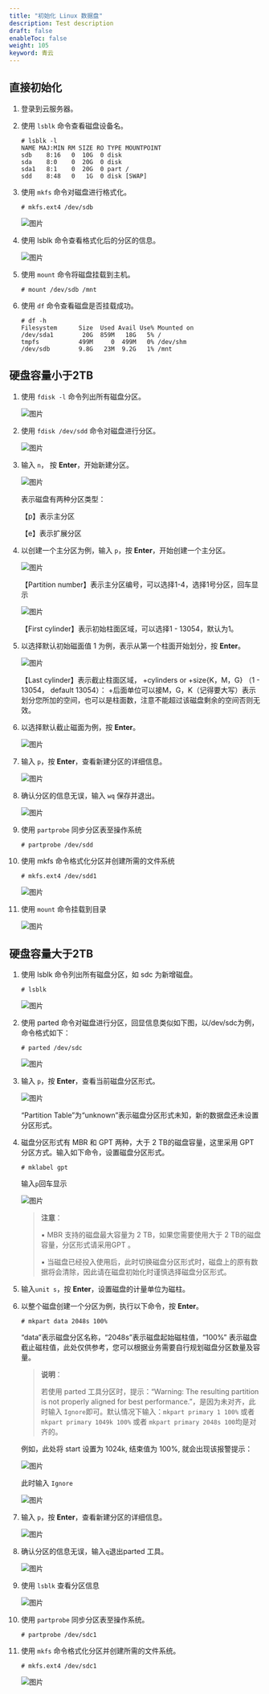 ```yaml
---
title: "初始化 Linux 数据盘"
description: Test description
draft: false
enableToc: false
weight: 105
keyword: 青云
---
```


## 直接初始化

1. 登录到云服务器。

2. 使用 `lsblk` 命令查看磁盘设备名。
   ```
   # lsblk -l
   NAME MAJ:MIN RM SIZE RO TYPE MOUNTPOINT
   sdb    8:16   0  10G  0 disk 
   sda    8:0    0  20G  0 disk 
   sda1   8:1    0  20G  0 part /
   sdd    8:48   0   1G  0 disk [SWAP]
   ```

3. 使用 `mkfs` 命令对磁盘进行格式化。

   ```
   # mkfs.ext4 /dev/sdb
   ```

   ![图片](/storage/disk/quickstart/_images/image-1568774979615.png)

4. 使用 lsblk 命令查看格式化后的分区的信息。

   ![图片](/storage/disk/quickstart/_images/image-1568774983933.png)

5. 使用 `mount` 命令将磁盘挂载到主机。

   ```
   # mount /dev/sdb /mnt
   ```

6. 使用 `df` 命令查看磁盘是否挂载成功。

   ```
   # df -h
   Filesystem      Size  Used Avail Use% Mounted on
   /dev/sda1        20G  859M   18G   5% /
   tmpfs           499M     0  499M   0% /dev/shm
   /dev/sdb        9.8G   23M  9.2G   1% /mnt
   ```

## 硬盘容量小于2TB

1. 使用 `fdisk -l` 命令列出所有磁盘分区。

   ![图片](/storage/disk/quickstart/_images/image-1568775005129.png)

2. 使用 `fdisk /dev/sdd` 命令对磁盘进行分区。

   ![图片](/storage/disk/quickstart/_images/image-1568775009154.png)

3. 输入 `n`， 按 **Enter**，开始新建分区。

   ![图片](/storage/disk/quickstart/_images/image-1568775012633.png)

   表示磁盘有两种分区类型：

   【p】表示主分区

   【e】表示扩展分区

4. 以创建一个主分区为例，输入 `p`，按 **Enter**，开始创建一个主分区。

   ![图片](/storage/disk/quickstart/_images/image-1568775017438.png)

   【Partition number】表示主分区编号，可以选择1-4，选择1号分区，回车显示

   ![图片](/storage/disk/quickstart/_images/image-1568775021385.png)

   【First cylinder】表示初始柱面区域，可以选择1 - 13054，默认为1。

5. 以选择默认初始磁面值 1 为例，表示从第一个柱面开始划分，按 **Enter**。

   ![图片](/storage/disk/quickstart/_images/image-1568775025430.png)

   【Last cylinder】表示截止柱面区域， +cylinders or +size{K，M，G} （1 - 13054， default 13054）： +后面单位可以接M，G，K（记得要大写）表示划分您所加的空间，也可以是柱面数，注意不能超过该磁盘剩余的空间否则无效。

6. 以选择默认截止磁面为例，按 **Enter**。

   ![图片](/storage/disk/quickstart/_images/image-1568775030738.png)

7. 输入 `p`，按 **Enter**，查看新建分区的详细信息。

   ![图片](/storage/disk/quickstart/_images/image-1568775036420.png)

8. 确认分区的信息无误，输入 `wq` 保存并退出。

   ![图片](/storage/disk/quickstart/_images/image-1568775040323.png)

9. 使用 `partprobe` 同步分区表至操作系统

   ```
   # partprobe /dev/sdd
   ```

10. 使用 mkfs 命令格式化分区并创建所需的文件系统

    ```
    # mkfs.ext4 /dev/sdd1
    ```

    ![图片](/storage/disk/quickstart/_images/image-1568775044404.png)

11. 使用 `mount` 命令挂载到目录

    ![图片](/storage/disk/quickstart/_images/image-1568775049276.png)

## 硬盘容量大于2TB

1. 使用 lsblk 命令列出所有磁盘分区，如 sdc 为新增磁盘。

   ```
   # lsblk
   ```

   ![图片](/storage/disk/quickstart/_images/image-1568775054733.png)

2. 使用 parted 命令对磁盘进行分区，回显信息类似如下图，以/dev/sdc为例，命令格式如下：

   ```
   # parted /dev/sdc
   ```

   ![图片](/storage/disk/quickstart/_images/image-1568775061556.png)

3. 输入 `p`，按 **Enter**，查看当前磁盘分区形式。

   ![图片](/storage/disk/quickstart/_images/Irm6z9nYCsEbWSda.png)

   “Partition Table”为“unknown”表示磁盘分区形式未知，新的数据盘还未设置分区形式。

4. 磁盘分区形式有 MBR 和 GPT 两种，大于 2 TB的磁盘容量，这里采用 GPT 分区方式。输入如下命令，设置磁盘分区形式。

   ```
   # mklabel gpt
   ```


   输入`p`回车显示

   ![图片](/storage/disk/quickstart/_images/image-1568775068945.png)

   >  **注意**：
   >
   >  ▪︎ MBR 支持的磁盘最大容量为 2 TB，如果您需要使用大于 2 TB的磁盘容量，分区形式请采用GPT 。
   >
   >  ▪︎ 当磁盘已经投入使用后，此时切换磁盘分区形式时，磁盘上的原有数据将会清除，因此请在磁盘初始化时谨慎选择磁盘分区形式。

5. 输入`unit s`，按 **Enter**，设置磁盘的计量单位为磁柱。

6. 以整个磁盘创建一个分区为例，执行以下命令，按 **Enter**。

   ```
   # mkpart data 2048s 100%
   ```

   “data”表示磁盘分区名称，“2048s”表示磁盘起始磁柱值，“100%” 表示磁盘截止磁柱值，此处仅供参考，您可以根据业务需要自行规划磁盘分区数量及容量。

   > **说明**：
   >
   > 若使用 parted 工具分区时，提示：“Warning: The resulting partition is not properly aligned for best performance.”，是因为未对齐，此时输入 `Ignore`即可。默认情况下输入：`mkpart primary 1 100%` 或者 `mkpart primary 1049k 100%` 或者 `mkpart primary 2048s 100`均是对齐的。

   例如，此处将 start 设置为 1024k, 结束值为 100%, 就会出现该报警提示：

   ![图片](/storage/disk/quickstart/_images/image-1568775097514.png)

   此时输入 `Ignore`

   ![图片](/storage/disk/quickstart/_images/image-1568775100805.png)

7. 输入 `p`，按 **Enter**，查看新建分区的详细信息。

   ![图片](/storage/disk/quickstart/_images/image-1568775076476.png)

8. 确认分区的信息无误，输入`q`退出parted 工具。

   ![图片](/storage/disk/quickstart/_images/image-1568775080498.png)

9. 使用 `lsblk` 查看分区信息

   ![图片](/storage/disk/quickstart/_images/image-1568775084337.png)

10. 使用 `partprobe` 同步分区表至操作系统。

    ```
    # partprobe /dev/sdc1
    ```

11. 使用 `mkfs` 命令格式化分区并创建所需的文件系统。

    ```
    # mkfs.ext4 /dev/sdc1
    ```

    ![图片](/storage/disk/quickstart/_images/image-1568775088216.png)

